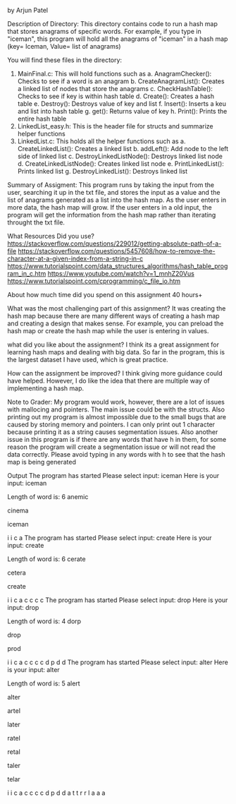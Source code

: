 by Arjun Patel

Description of Directory:
This directory contains code to run a hash map that
stores anagrams of specific words. For example, if you
type in "iceman", this program will hold all the anagrams
of "iceman" in a hash map (key= Iceman, Value= list of anagrams)

You will find these files in the directory:
1. MainFinal.c: This will hold functions such as 
	a. AnagramChecker(): Checks to see if a word is an anagram
	b. CreateAnagramList(): Creates a linked list of nodes that 
	store the anagrams
	c. CheckHashTable(): Checks to see if key is within hash table
	d. Create(): Creates a hash table
	e. Destroy(): Destroys value of key and list
	f. Insert(): Inserts a keu and list into hash table
	g. get(): Returns value of key
	h. Print(): Prints the entire hash table
2. LinkedList_easy.h: This is the header file for structs
and summarize helper functions
3. LinkedList.c: This holds all the helper functions such as
	a. CreateLinkedList(): Creates a linked list
	b. addLeft(): Add node to the left side of linked list
	c. DestroyLinkedListNode(): Destroys linked list node
	d. CreateLinkedListNode(): Creates linked list node
	e. PrintLinkedList(): Prints linked list
	g. DestroyLinkedList(): Destroys linked list


Summary of Assigment:
This program runs by taking the input from the user, searching it up in the txt file, and
stores the input as a value and the list of anagrams generated as a list into the hash map.
As the user enters in more data, the hash map will grow. If the user enters in a old input,
the program will get the information from the hash map rather than iterating throught the txt
file.

What Resources Did you use?
https://stackoverflow.com/questions/229012/getting-absolute-path-of-a-file
https://stackoverflow.com/questions/5457608/how-to-remove-the-character-at-a-given-index-from-a-string-in-c
https://www.tutorialspoint.com/data_structures_algorithms/hash_table_program_in_c.htm
https://www.youtube.com/watch?v=1_mnhZ20Vus
https://www.tutorialspoint.com/cprogramming/c_file_io.htm

About how much time did you spend on this assignment
40 hours+

What was the most challenging part of this assignment?
It was creating the hash map because there are many different ways
of creating a hash map and creating a design that makes sense. For example,
you can preload the hash map or create the hash map while the user is entering
in values.

what did you like about the assignment?
I think its a great assignment for learning hash maps and dealing with big data.
So far in the program, this is the largest dataset I have used, which is great
practice.

How can the assignment be improved?
I think giving more guidance could have helped. However, I do like the idea that
there are multiple way of implementing a hash map. 


Note to Grader:
My program would work, however, there are a lot of issues with mallocing and pointers.
The main issue could be with the structs. Also printing out my program is almost impossible
due to the small bugs that are caused by storing memory and pointers. I can only print
out 1 character because printing it as a string causes segmentation issues. Also another issue
in this program is if there are any words that have h in them, for some reason the program will
create a segmentation issue or will not read the data correctly. Please avoid typing in any
words with h to see that the hash map is being generated


Output
The program has started
Please select input:
iceman
Here is your input: iceman

Length of word is: 6
anemic

cinema

iceman

i       i c a
The program has started
Please select input:
create
Here is your input: create

Length of word is: 6
cerate

cetera

create

i       i c a
c       c c c
The program has started
Please select input:
drop
Here is your input: drop

Length of word is: 4
dorp

drop

prod

i       i c a
c       c c c
d       p d d
The program has started
Please select input:
alter
Here is your input: alter

Length of word is: 5
alert

alter

artel

later

ratel

retal

taler

telar

i       i c a
c       c c c
d       p d d
a       t t r r l a a a
